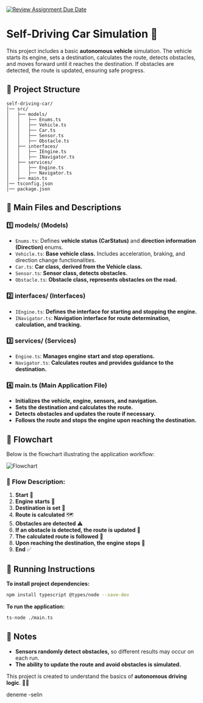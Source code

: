 [![Review Assignment Due Date](https://classroom.github.com/assets/deadline-readme-button-22041afd0340ce965d47ae6ef1cefeee28c7c493a6346c4f15d667ab976d596c.svg)](https://classroom.github.com/a/vomw0dJu)
# Self-Driving Car Simulation 🚗

This project includes a basic **autonomous vehicle** simulation. The vehicle starts its engine, sets a destination, calculates the route, detects obstacles, and moves forward until it reaches the destination. If obstacles are detected, the route is updated, ensuring safe progress.

## 📂 Project Structure

```
self-driving-car/
│── src/
│   ├── models/
│   │   ├── Enums.ts
│   │   ├── Vehicle.ts
│   │   ├── Car.ts
│   │   ├── Sensor.ts
│   │   ├── Obstacle.ts
│   ├── interfaces/
│   │   ├── IEngine.ts
│   │   ├── INavigator.ts
│   ├── services/
│   │   ├── Engine.ts
│   │   ├── Navigator.ts
│   ├── main.ts
│── tsconfig.json
│── package.json
```

## 📜 Main Files and Descriptions

### **1️⃣ models/** (Models)

- `Enums.ts`: Defines **vehicle status (CarStatus)** and **direction information (Direction)** enums.
- `Vehicle.ts`: **Base vehicle class.** Includes acceleration, braking, and direction change functionalities.
- `Car.ts`: **Car class, derived from the Vehicle class.**
- `Sensor.ts`: **Sensor class, detects obstacles.**
- `Obstacle.ts`: **Obstacle class, represents obstacles on the road.**

### **2️⃣ interfaces/** (Interfaces)

- `IEngine.ts`: **Defines the interface for starting and stopping the engine.**
- `INavigator.ts`: **Navigation interface for route determination, calculation, and tracking.**

### **3️⃣ services/** (Services)

- `Engine.ts`: **Manages engine start and stop operations.**
- `Navigator.ts`: **Calculates routes and provides guidance to the destination.**

### **4️⃣ main.ts** (Main Application File)

- **Initializes the vehicle, engine, sensors, and navigation.**
- **Sets the destination and calculates the route.**
- **Detects obstacles and updates the route if necessary.**
- **Follows the route and stops the engine upon reaching the destination.**

## 🔄 Flowchart

Below is the flowchart illustrating the application workflow:

![Flowchart](./self-driving-car-flowchart.png)

### 📌 Flow Description:

1. **Start** 🚦
2. **Engine starts** 🔑
3. **Destination is set** 📍
4. **Route is calculated** 🗺️
5. **Obstacles are detected** ⚠️
6. **If an obstacle is detected, the route is updated** 🔄
7. **The calculated route is followed** 🚗
8. **Upon reaching the destination, the engine stops** 🏁
9. **End** ✅

## 🚀 Running Instructions

**To install project dependencies:**

```sh
npm install typescript @types/node --save-dev
```

**To run the application:**

```sh
ts-node ./main.ts
```

## 📌 Notes

- **Sensors randomly detect obstacles,** so different results may occur on each run.
- **The ability to update the route and avoid obstacles is simulated.**

This project is created to understand the basics of **autonomous driving logic**. 🚗💨



deneme -selin
